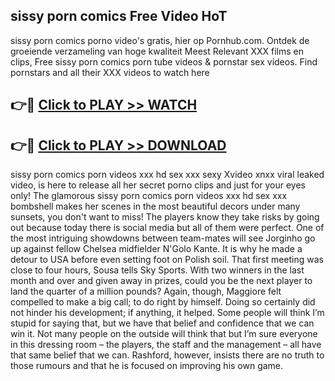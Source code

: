 ## sissy porn comics Free Video HoT 

sissy porn comics porno video's gratis, hier op Pornhub.com. Ontdek de groeiende verzameling van hoge kwaliteit Meest Relevant XXX films en clips,
Free sissy porn comics porn tube videos & pornstar sex videos. Find pornstars and all their XXX videos to watch here


## 👉🔴 [Click to PLAY >> WATCH](http://us.freeplayer.one?title=sissy_porn_comics&ref=16D)

## 👉🔴 [Click to PLAY >> DOWNLOAD](http://us.freeplayer.one?title=sissy_porn_comics&ref=16D)


sissy porn comics porn videos xxx hd sex xxx sexy Xvideo xnxx viral leaked video, is here to release all her secret porno clips and just for your eyes only! The glamorous sissy porn comics porn videos xxx hd sex xxx bombshell makes her scenes in the most beautiful decors under many sunsets, you don't want to miss! The players know they take risks by going out because today there is social media but all of them were perfect. One of the most intriguing showdowns between team-mates will see Jorginho go up against fellow Chelsea midfielder N'Golo Kante. It is why he made a detour to USA before even setting foot on Polish soil. That first meeting was close to four hours, Sousa tells Sky Sports. With two winners in the last month and over and given away in prizes, could you be the next player to land the quarter of a million pounds? Again, though, Maggiore felt compelled to make a big call; to do right by himself. Doing so certainly did not hinder his development; if anything, it helped. Some people will think I’m stupid for saying that, but we have that belief and confidence that we can win it. Not many people on the outside will think that but I’m sure everyone in this dressing room – the players, the staff and the management – all have that same belief that we can. Rashford, however, insists there are no truth to those rumours and that he is focused on improving his own game.